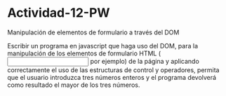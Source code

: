 # Actividad-12-PW
Manipulación de elementos de formulario  a través del DOM

Escribir un programa en javascript que haga uso del DOM, para la manipulación de los elementos de formulario HTML (<input type='text' name='num1' id='num1'> por ejemplo) de la página y aplicando correctamente el uso de las estructuras de control y operadores, permita que el usuario introduzca tres números enteros y el programa devolverá como resultado el mayor de los tres números.
